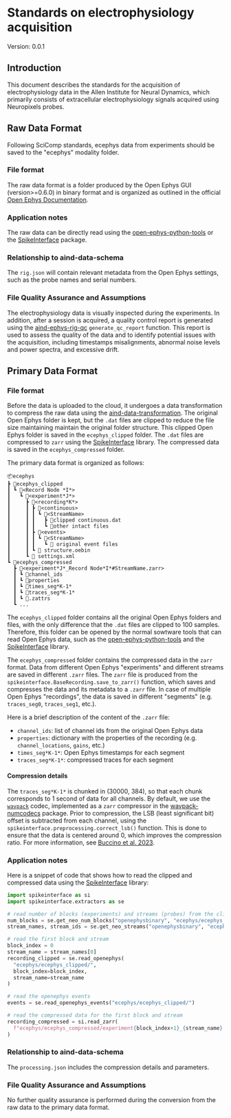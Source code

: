 # Standards on electrophysiology acquisition

Version: 0.0.1

## Introduction

This document describes the standards for the acquisition of electrophysiology data in the Allen Institute for Neural Dynamics, which primarily consists of extracellular electrophysiology signals
acquired using Neuropixels probes.

## Raw Data Format

Following SciComp standards, ecephys data from experiments should be saved to the "ecephys" modality folder.

### File format

The raw data format is a folder produced by the Open Ephys GUI (version>=0.6.0) in binary format and is organized as outlined in the official [Open Ephys Documentation](https://github.com/open-ephys/gui-docs/blob/b608d57a155b5af86f39048238492728fcd4e161/source/User-Manual/Recording-data/Binary-format.rst).

### Application notes

The raw data can be directly read using the [open-ephys-python-tools](https://github.com/open-ephys/open-ephys-python-tools) or the [SpikeInterface](https://spikeinterface.readthedocs.io/en/latest/index.html) package.

### Relationship to aind-data-schema

The `rig.json` will contain relevant metadata from the Open Ephys settings, such as the probe names and serial numbers.

### File Quality Assurance and Assumptions

The electrophysiology data is visually inspected during the experiments. In addition, after a session is acquired, a quality control report is generated using the [aind-ephys-rig-qc](https://github.com/AllenNeuralDynamics/aind-ephys-rig-qc) `generate_qc_report` function.
This report is used to assess the quality of the data and to identify potential issues with the acquisition, including timestamps misalignments, abnormal noise levels and power spectra, and excessive drift.

## Primary Data Format

### File format

Before the data is uploaded to the cloud, it undergoes a data transformation to compress 
the raw data using the [aind-data-transformation](https://github.com/AllenNeuralDynamics/aind-data-transformation). 
The original Open Ephys folder is kept, but the `.dat` files 
are clipped to reduce the file size maintaining maintain the original folder structure. This clipped Open 
Ephys folder is saved in the `ecephys_clipped` folder.
The `.dat` files are compressed to `zarr` using the 
[SpikeInterface](https://spikeinterface.readthedocs.io/en/latest/index.html) library.
The compressed data is saved in the `ecephys_compressed` folder.

The primary data format is organized as follows:

```plaintext
📦ecephys
┣ 📂ecephys_clipped
┃ ┗ 📂<Record Node *I*>
┃   ┗ 📂<experiment*J*>
┃     ┣ 📂<recording*K*>
┃     ┃ ┣ 📂<continuous>
┃     ┃ ┃ ┗ 📂<StreamName>
┃     ┃ ┃   ┣ 📜clipped continuous.dat
┃     ┃ ┃   ┗ 📜other intact files 
┃     ┃ ┣ 📂<events>
┃     ┃ ┃ ┗ 📂<StreamName>
┃     ┃ ┃   ┗ 📜 original event files
┃     ┃ ┗ 📜 structure.oebin
┃     ┗ 📜 settings.xml
┗ 📂ecephys_compressed
  ┣ 📂<experiment*J*_Record Node*I*#StreamName.zarr>
  ┃ ┗ 📂channel_ids
  ┃ ┗ 📂properties
  ┃ ┗ 📂times_seg*K-1*
  ┃ ┗ 📂traces_seg*K-1*
  ┃ ┗ 📜.zattrs
  ┗ ...
```

The `ecephys_clipped` folder contains all the original Open Ephys folders and files, with the only difference that 
the `.dat` files are clipped to 100 samples. Therefore, this folder can be opened by the normal sowtware tools 
that can read Open Ephys data, such as the [open-ephys-python-tools](https://github.com/open-ephys/open-ephys-python-tools)
and the [SpikeInterface](https://spikeinterface.readthedocs.io/en/latest/index.html) library.

The `ecephys_compressed` folder contains the compressed data in the `zarr` format. 
Data from different Open Ephys "experiments" and different streams are saved in different `.zarr` files.
The `zarr` file is produced from the `spikeinterface.BaseRecording.save_to_zarr()` function, 
which saves and compresses the data and its metadata to a `.zarr` file. In case of multiple Open Ephys "recordings",
the data is saved in different "segments" (e.g. `traces_seg0`, `traces_seg1`, etc.).

Here is a brief description of the content of the `.zarr` file:

- `channel_ids`: list of channel ids from the original Open Ephys data
- `properties`: dictionary with the properties of the recording (e.g. `channel_locations`, `gains`, etc.)
- `times_seg*K-1*`: Open Ephys timestamps for each segment
- `traces_seg*K-1*`: compressed traces for each segment

#### Compression details

The `traces_seg*K-1*` is chunked in (30000, 384), so that each chunk corresponds to 1 second of data for all channels.
By default, we use the [`wavpack`](https://www.wavpack.com/) codec, implemented as a `zarr` compressor 
in the [wavpack-numcodecs](https://github.com/AllenNeuralDynamics/wavpack-numcodecs) package. Prior to compression,
the LSB (least significant bit) offset is subtracted from each channel, using the 
`spikeinterface.preprocessing.correct_lsb()` function. This is done to ensure that the data is centered around 0,
which improves the compression ratio. For more information, see [Buccino et al. 2023](https://iopscience.iop.org/article/10.1088/1741-2552/acf5a4).

### Application notes

Here is a snippet of code that shows how to read the clipped and compressed data
using the [SpikeInterface](https://spikeinterface.readthedocs.io/en/latest/index.html) library:

```python
import spikeinterface as si
import spikeinterface.extractors as se

# read number of blocks (experiments) and streams (probes) from the clipped data
num_blocks = se.get_neo_num_blocks("openephysbinary", "ecephys/ecephys_clipped")
stream_names, stream_ids = se.get_neo_streams("openephysbinary", "ecephys/ecephys_clipped")

# read the first block and stream
block_index = 0
stream_name = stream_names[0]
recording_clipped = se.read_openephys(
  "ecephys/ecephys_clipped/",
  block_index=block_index,
  stream_name=stream_name
)

# read the openephys events
events = se.read_openephys_events("ecephys/ecephys_clipped/")

# read the compressed data for the first block and stream
recording_compressed = si.read_zarr(
  f"ecephys/ecephys_compressed/experiment{block_index+1}_{stream_name}.zarr"
)
```

### Relationship to aind-data-schema

The `processing.json` includes the compression details and parameters.

### File Quality Assurance and Assumptions

No further quality assurance is performed during the conversion from the raw data to the primary data format.

